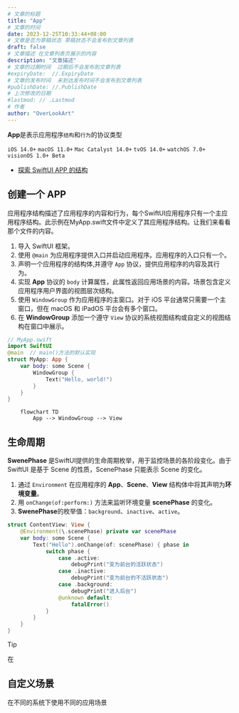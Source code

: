 ```yaml
---
# 文章的标题
title: "App"
# 文章的时间
date: 2023-12-25T10:33:44+08:00
# 文章是否为草稿状态 草稿状态不会发布到文章列表
draft: false
# 文章描述 在文章列表页展示的内容
description: "文章描述"
# 文章的过期时间  过期后不会发布到文章列表
#expiryDate:  //.ExpiryDate
# 文章的发布时间  未到达发布时间不会发布到文章列表
#publishDate: //.PublishDate
# 上次修改的日期
#lastmod: // .Lastmod
# 作者
author: "OverLookArt"
---
```


**App**是表示应用程序`结构`和`行为`的协议类型

`iOS 14.0+`  `macOS 11.0+` `Mac Catalyst 14.0+` `tvOS 14.0+` `watchOS 7.0+` `visionOS 1.0+ Beta`  

* [探索 SwiftUI APP 的结构](https://developer.apple.com/tutorials/swiftui-concepts/exploring-the-structure-of-a-swiftui-app)

## 创建一个 APP  

应用程序结构描述了应用程序的内容和行为，每个SwiftUI应用程序只有一个主应用程序结构。此示例在MyApp.swift文件中定义了其应用程序结构。让我们来看看那个文件的内容。


1. 导入 SwiftUI 框架。
2. 使用 `@main` 为应用程序提供入口并启动应用程序。应用程序的入口只有一个。
3. 声明一个应用程序的结构体,并遵守 `App` 协议，提供应用程序的内容及其行为。
4. 实现 **App** 协议的 `body` 计算属性，此属性返回应用场景的内容。场景包含定义应用程序用户界面的视图层次结构。
5. 使用 `WindowGroup` 作为应用程序的主窗口。对于 iOS 平台通常只需要一个主窗口，但在 macOS 和 iPadOS 平台会有多个窗口。
6. 在 **WindowGroup** 添加一个遵守 `View` 协议的系统视图结构或自定义的视图结构在窗口中展示。


``` swift
// MyApp.swift
import SwiftUI
@main  // main()方法的默认实现
struct MyApp: App {
    var body: some Scene {
        WindowGroup {
            Text("Hello, world!")
        }
    }
}
``` 

``` mermaid
    flowchart TD
        App --> WindowGroup --> View
```

## 生命周期

**SwenePhase** 是SwiftUI提供的生命周期枚举，用于监控场景的各阶段变化。由于 SwiftUI 是基于 Scene 的性质，ScenePhase 只能表示 Scene 的变化。

1. 通过 `Environment` 在应用程序的 **App**、**Scene**、**View** 结构体中将其声明为**环境变量**。
2. 用 `onChange(of:perform:)` 方法来监听环境变量 **scenePhase** 的变化。
3. **SwenePhase**的枚举值：`background`、`inactive`、`active`。

``` Swift
struct ContentView: View {
    @Environment(\.scenePhase) private var scenePhase
    var body: some Scene {
        Text("Hello").onChange(of: scenePhase) { phase in
            switch phase {
                case .active:
                    debugPrint("变为前台的活跃状态")
                case .inactive:
                    debugPrint("变为前台的不活跃状态")
                case .background:
                    debugPrint("进入后台")
                @unknown default:
                    fatalError()
            }
        }
    }
}
```

> [!TIP]
> 在

## 自定义场景  

在不同的系统下使用不同的应用场景  
